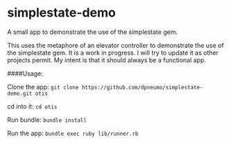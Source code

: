 # simplestate-demo
A small app to demonstrate the use of the simplestate gem. 

This uses the metaphore of an elevator controller to demonstrate the use of the simplestate gem. It is a work in progress. I will try to update it as other projects permit. My intent is that it should always be a functional app.

####Usage:

  Clone the app: ```git clone https://github.com/dpneumo/simplestate-demo.git otis```
  
  cd into it: ```cd otis```
  
  Run bundle: ```bundle install```
  
  Run the app: ```bundle exec ruby lib/runner.rb```
